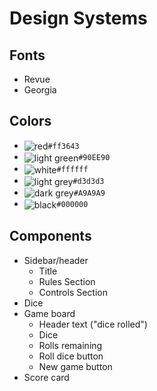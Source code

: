 # Design Systems

## Fonts
- Revue
- Georgia

## Colors
- <img valign='middle' alt='red' src='https://readme-swatches.vercel.app/ff3643?style=round'/>`#ff3643`
- <img valign='middle' alt='light green' src='https://readme-swatches.vercel.app/90EE90?style=round'/>`#90EE90`
- <img valign='middle' alt='white' src='https://readme-swatches.vercel.app/ffffff?style=round'/>`#ffffff`
- <img valign='middle' alt='light grey' src='https://readme-swatches.vercel.app/d3d3d3?style=round'/>`#d3d3d3`
- <img valign='middle' alt='dark grey' src='https://readme-swatches.vercel.app/A9A9A9?style=round'/>`#A9A9A9`
- <img valign='middle' alt='black' src='https://readme-swatches.vercel.app/000000?style=round'/>`#000000`

## Components
- Sidebar/header
  - Title
  - Rules Section
  - Controls Section
- Dice
- Game board 
  - Header text ("dice rolled")
  - Dice
  - Rolls remaining
  - Roll dice button
  - New game button
- Score card